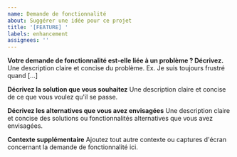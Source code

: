```yaml
---
name: Demande de fonctionnalité
about: Suggérer une idée pour ce projet
title: '[FEATURE] '
labels: enhancement
assignees: ''
---
```


**Votre demande de fonctionnalité est-elle liée à un problème ? Décrivez.**
Une description claire et concise du problème. Ex. Je suis toujours frustré quand [...]

**Décrivez la solution que vous souhaitez**
Une description claire et concise de ce que vous voulez qu'il se passe.

**Décrivez les alternatives que vous avez envisagées**
Une description claire et concise des solutions ou fonctionnalités alternatives que vous avez envisagées.

**Contexte supplémentaire**
Ajoutez tout autre contexte ou captures d'écran concernant la demande de fonctionnalité ici.